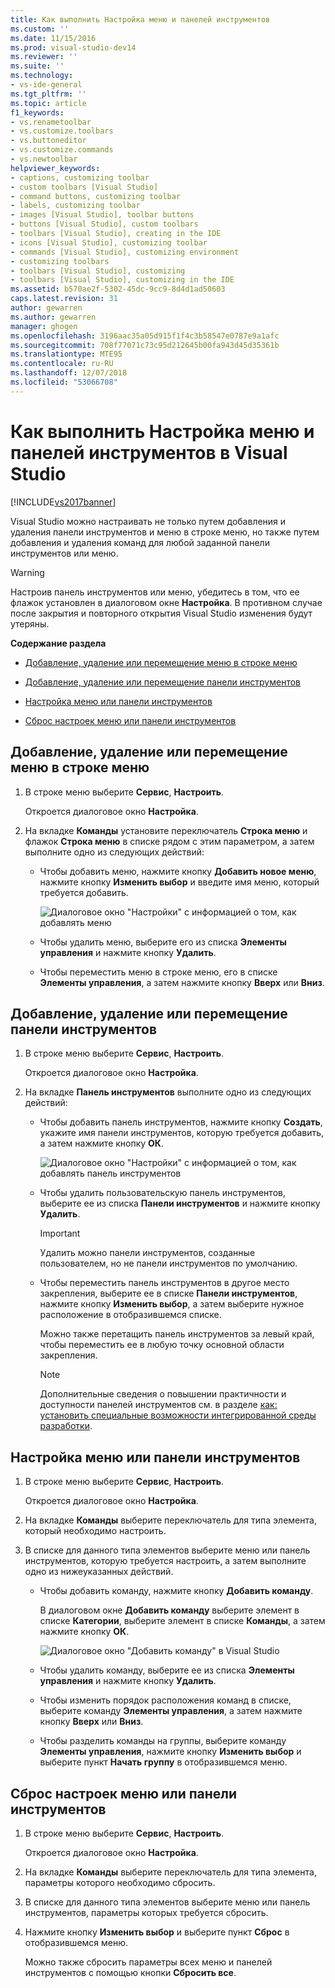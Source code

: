 ```yaml
---
title: Как выполнить Настройка меню и панелей инструментов
ms.custom: ''
ms.date: 11/15/2016
ms.prod: visual-studio-dev14
ms.reviewer: ''
ms.suite: ''
ms.technology:
- vs-ide-general
ms.tgt_pltfrm: ''
ms.topic: article
f1_keywords:
- vs.renametoolbar
- vs.customize.toolbars
- vs.buttoneditor
- vs.customize.commands
- vs.newtoolbar
helpviewer_keywords:
- captions, customizing toolbar
- custom toolbars [Visual Studio]
- command buttons, customizing toolbar
- labels, customizing toolbar
- images [Visual Studio], toolbar buttons
- buttons [Visual Studio], custom toolbars
- toolbars [Visual Studio], creating in the IDE
- icons [Visual Studio], customizing toolbar
- commands [Visual Studio], customizing environment
- customizing toolbars
- toolbars [Visual Studio], customizing
- toolbars [Visual Studio], customizing in the IDE
ms.assetid: b570ae2f-5302-45dc-9cc9-8d4d1ad50603
caps.latest.revision: 31
author: gewarren
ms.author: gewarren
manager: ghogen
ms.openlocfilehash: 3196aac35a05d915f1f4c3b58547e0787e9a1afc
ms.sourcegitcommit: 708f77071c73c95d212645b00fa943d45d35361b
ms.translationtype: MTE95
ms.contentlocale: ru-RU
ms.lasthandoff: 12/07/2018
ms.locfileid: "53066708"
---
```

# <a name="how-to-customize-menus-and-toolbars-in-visual-studio"></a>Как выполнить Настройка меню и панелей инструментов в Visual Studio
[!INCLUDE[vs2017banner](../includes/vs2017banner.md)]

Visual Studio можно настраивать не только путем добавления и удаления панели инструментов и меню в строке меню, но также путем добавления и удаления команд для любой заданной панели инструментов или меню.

> [!WARNING]
>  Настроив панель инструментов или меню, убедитесь в том, что ее флажок установлен в диалоговом окне **Настройка**. В противном случае после закрытия и повторного открытия Visual Studio изменения будут утеряны.

 **Содержание раздела**

-   [Добавление, удаление или перемещение меню в строке меню](../ide/how-to-customize-menus-and-toolbars-in-visual-studio.md#bkmk_addmenu)

-   [Добавление, удаление или перемещение панели инструментов](../ide/how-to-customize-menus-and-toolbars-in-visual-studio.md#bkmk_addtoolbar)

-   [Настройка меню или панели инструментов](../ide/how-to-customize-menus-and-toolbars-in-visual-studio.md#bkmk_customize)

-   [Сброс настроек меню или панели инструментов](../ide/how-to-customize-menus-and-toolbars-in-visual-studio.md#bkmk_reset)

##  <a name="bkmk_addmenu"></a> Добавление, удаление или перемещение меню в строке меню

1.  В строке меню выберите **Сервис**, **Настроить**.

     Откроется диалоговое окно **Настройка**.

2.  На вкладке **Команды** установите переключатель **Строка меню** и флажок **Строка меню** в списке рядом с этим параметром, а затем выполните одно из следующих действий:

    -   Чтобы добавить меню, нажмите кнопку **Добавить новое меню**, нажмите кнопку **Изменить выбор** и введите имя меню, который требуется добавить.

         ![Диалоговое окно "Настройки" с информацией о том, как добавлять меню](../ide/media/addmenu.png "AddMenu")

    -   Чтобы удалить меню, выберите его из списка **Элементы управления** и нажмите кнопку **Удалить**.

    -   Чтобы переместить меню в строке меню, его в списке **Элементы управления**, а затем нажмите кнопку **Вверх** или **Вниз**.

##  <a name="bkmk_addtoolbar"></a> Добавление, удаление или перемещение панели инструментов

1.  В строке меню выберите **Сервис**, **Настроить**.

     Откроется диалоговое окно **Настройка**.

2.  На вкладке **Панель инструментов** выполните одно из следующих действий:

    -   Чтобы добавить панель инструментов, нажмите кнопку **Создать**, укажите имя панели инструментов, которую требуется добавить, а затем нажмите кнопку **ОК**.

         ![Диалоговое окно "Настройки" с информацией о том, как добавлять панель инструментов](../ide/media/addtoolbar.png "AddToolbar")

    -   Чтобы удалить пользовательскую панель инструментов, выберите ее из списка **Панели инструментов** и нажмите кнопку **Удалить**.

        > [!IMPORTANT]
        >  Удалить можно панели инструментов, созданные пользователем, но не панели инструментов по умолчанию.

    -   Чтобы переместить панель инструментов в другое место закрепления, выберите ее в списке **Панели инструментов**, нажмите кнопку **Изменить выбор**, а затем выберите нужное расположение в отобразившемся списке.

         Можно также перетащить панель инструментов за левый край, чтобы переместить ее в любую точку основной области закрепления.

        > [!NOTE]
        >  Дополнительные сведения о повышении практичности и доступности панелей инструментов см. в разделе [как: установить специальные возможности интегрированной среды разработки](../ide/reference/how-to-set-ide-accessibility-options.md).

##  <a name="bkmk_customize"></a> Настройка меню или панели инструментов

1.  В строке меню выберите **Сервис**, **Настроить**.

     Откроется диалоговое окно **Настройка**.

2.  На вкладке **Команды** выберите переключатель для типа элемента, который необходимо настроить.

3.  В списке для данного типа элементов выберите меню или панель инструментов, которую требуется настроить, а затем выполните одно из нижеуказанных действий.

    -   Чтобы добавить команду, нажмите кнопку **Добавить команду**.

         В диалоговом окне **Добавить команду** выберите элемент в списке **Категории**, выберите элемент в списке **Команды**, а затем нажмите кнопку **ОК**.

         ![Диалоговое окно "Добавить команду" в Visual Studio](../ide/media/addcommand.png "AddCommand")

    -   Чтобы удалить команду, выберите ее из списка **Элементы управления** и нажмите кнопку **Удалить**.

    -   Чтобы изменить порядок расположения команд в списке, выберите команду **Элементы управления**, а затем нажмите кнопку **Вверх** или **Вниз**.

    -   Чтобы разделить команды на группы, выберите команду **Элементы управления**, нажмите кнопку **Изменить выбор** и выберите пункт **Начать группу** в отобразившемся меню.

##  <a name="bkmk_reset"></a> Сброс настроек меню или панели инструментов

1.  В строке меню выберите **Сервис**, **Настроить**.

     Откроется диалоговое окно **Настройка**.

2.  На вкладке **Команды** выберите переключатель для типа элемента, параметры которого необходимо сбросить.

3.  В списке для данного типа элементов выберите меню или панель инструментов, параметры которых требуется сбросить.

4.  Нажмите кнопку **Изменить выбор** и выберите пункт **Сброс** в отобразившемся меню.

     Можно также сбросить параметры всех меню и панелей инструментов с помощью кнопки **Сбросить все**.
